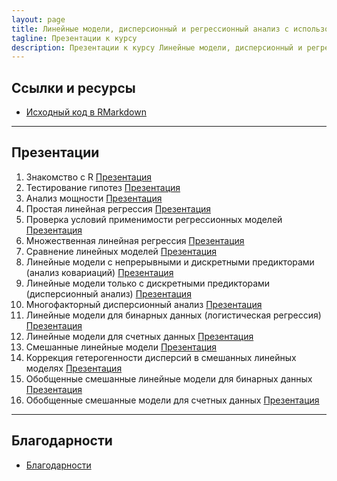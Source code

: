 ```yaml
---
layout: page
title: Линейные модели, дисперсионный и регрессионный анализ с использованием R
tagline: Презентации к курсу
description: Презентации к курсу Линейные модели, дисперсионный и регрессионный анализ с использованием R
---
```


## Ссылки и ресурсы

- [Исходный код в RMarkdown](http://github.com/varmara/linmodr-course)

<!--

- [Другие ресурсы и книги для изучения R и статистики](pages/resources.html)
- [Как и где можно найти помощь с R и статистикой](pages/more_help.html)

-->

---

## Презентации

1. Знакомство с R [Презентация](pages/introduction_to_r.html)
1. Тестирование гипотез [Презентация](pages/hypothesis_testing.html)
1. Анализ мощности [Презентация](pages/power_analysis.html)
1. Простая линейная регрессия [Презентация](pages/linear_regression.html)
1. Проверка условий применимости регрессионных моделей [Презентация](pages/.html)
1. Множественная линейная регрессия [Презентация](pages/.html)
1. Сравнение линейных моделей [Презентация](pages/.html)
1. Линейные модели с непрерывными и дискретными предикторами (анализ ковариаций) [Презентация](pages/.html)
1. Линейные модели только с дискретными предикторами (дисперсионный анализ) [Презентация](pages/.html)
1. Многофакторный дисперсионный анализ [Презентация](pages/.html)
1. Линейные модели для бинарных данных (логистическая регрессия) [Презентация](pages/.html)
1. Линейные модели для счетных данных [Презентация](pages/.html)
1. Смешанные линейные модели [Презентация](pages/.html)
1. Коррекция гетерогенности дисперсий в смешанных линейных моделях [Презентация](pages/.html)
1. Обобщенные смешанные линейные модели для бинарных данных [Презентация](pages/.html)
1. Обобщенные смешанные модели для счетных данных [Презентация](pages/.html)

---

## Благодарности

- [Благодарности](pages/acknowledgements.html)
